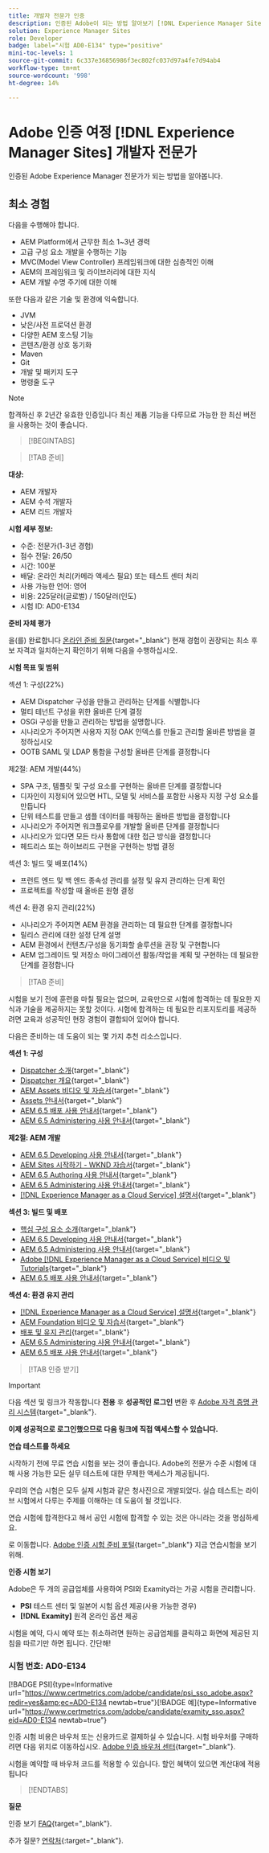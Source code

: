 ```yaml
---
title: 개발자 전문가 인증
description: 인증된 Adobe이 되는 방법 알아보기 [!DNL Experience Manager Sites] 전문가.
solution: Experience Manager Sites
role: Developer
badge: label="시험 AD0-E134" type="positive"
mini-toc-levels: 1
source-git-commit: 6c337e36856986f3ec802fc037d97a4fe7d94ab4
workflow-type: tm+mt
source-wordcount: '998'
ht-degree: 14%

---
```


# Adobe 인증 여정 [!DNL Experience Manager Sites] 개발자 전문가

인증된 Adobe Experience Manager 전문가가 되는 방법을 알아봅니다.

## 최소 경험

다음을 수행해야 합니다.

* AEM Platform에서 근무한 최소 1~3년 경력
* 고급 구성 요소 개발을 수행하는 기능
* MVC(Model View Controller) 프레임워크에 대한 심층적인 이해
* AEM의 프레임워크 및 라이브러리에 대한 지식
* AEM 개발 수명 주기에 대한 이해

또한 다음과 같은 기술 및 환경에 익숙합니다.

* JVM
* 낮은/사전 프로덕션 환경
* 다양한 AEM 호스팅 기능
* 콘텐츠/환경 상호 동기화
* Maven
* Git
* 개발 및 패키지 도구
* 명령줄 도구

>[!NOTE]
>
>합격하신 후 2년간 유효한 인증입니다 최신 제품 기능을 다루므로 가능한 한 최신 버전을 사용하는 것이 좋습니다.

>[!BEGINTABS]

>[!TAB 준비]

**대상:**

* AEM 개발자
* AEM 수석 개발자
* AEM 리드 개발자

**시험 세부 정보:**

* 수준: 전문가(1-3년 경험)
* 점수 전달: 26/50
* 시간: 100분
* 배달: 온라인 처리(카메라 액세스 필요) 또는 테스트 센터 처리
* 사용 가능한 언어: 영어
* 비용: 225달러(글로벌) / 150달러(인도)
* 시험 ID: AD0-E134

**준비 자체 평가**

을(를) 완료합니다 [온라인 준비 질문](https://scorpion.caveon.com/launchpad/ad-q-e129-readiness-questionnaire-for-adobe-aem-assets-developer-professional-exam-copy-9ts38u/ad-q-e116-readiness-questionnaire-for-adobe-aem-developer-expert-exam){target="_blank"} 현재 경험이 권장되는 최소 후보 자격과 일치하는지 확인하기 위해 다음을 수행하십시오.

**시험 목표 및 범위**

섹션 1: 구성(22%)

* AEM Dispatcher 구성을 만들고 관리하는 단계를 식별합니다
* 멀티 테넌트 구성을 위한 올바른 단계 결정
* OSGi 구성을 만들고 관리하는 방법을 설명합니다.
* 시나리오가 주어지면 사용자 지정 OAK 인덱스를 만들고 관리할 올바른 방법을 결정하십시오
* OOTB SAML 및 LDAP 통합을 구성할 올바른 단계를 결정합니다

제2절: AEM 개발(44%)

* SPA 구조, 템플릿 및 구성 요소를 구현하는 올바른 단계를 결정합니다
* 디자인이 지정되어 있으면 HTL, 모델 및 서비스를 포함한 사용자 지정 구성 요소를 만듭니다
* 단위 테스트를 만들고 샘플 데이터를 매핑하는 올바른 방법을 결정합니다
* 시나리오가 주어지면 워크플로우를 개발할 올바른 단계를 결정합니다
* 시나리오가 있다면 모든 타사 통합에 대한 접근 방식을 결정합니다
* 헤드리스 또는 하이브리드 구현을 구현하는 방법 결정

섹션 3: 빌드 및 배포(14%)

* 프런트 엔드 및 백 엔드 종속성 관리를 설정 및 유지 관리하는 단계 확인
* 프로젝트를 작성할 때 올바른 원형 결정

섹션 4: 환경 유지 관리(22%)

* 시나리오가 주어지면 AEM 환경을 관리하는 데 필요한 단계를 결정합니다
* 릴리스 관리에 대한 설정 단계 설명
* AEM 환경에서 컨텐츠/구성을 동기화할 솔루션을 권장 및 구현합니다
* AEM 업그레이드 및 저장소 마이그레이션 활동/작업을 계획 및 구현하는 데 필요한 단계를 결정합니다

>[!TAB 준비]

시험을 보기 전에 훈련을 마칠 필요는 없으며, 교육만으로 시험에 합격하는 데 필요한 지식과 기술을 제공하지는 못할 것이다. 시험에 합격하는 데 필요한 리포지토리를 제공하려면 교육과 성공적인 현장 경험이 결합되어 있어야 합니다.

다음은 준비하는 데 도움이 되는 몇 가지 추천 리소스입니다.

**섹션 1: 구성**

* [Dispatcher 소개](https://experienceleague.adobe.com/docs/experience-manager-learn/cloud-service/underlying-technology/introduction-dispatcher.html?lang=en){target="_blank"}
* [Dispatcher 개요](https://experienceleague.adobe.com/docs/experience-manager-dispatcher/using/dispatcher.html?lang=en){target="_blank"}
* [AEM Assets 비디오 및 자습서](https://experienceleague.adobe.com/docs/experience-manager-learn/assets/overview.html?lang=en){target="_blank"}
* [Assets 안내서](https://experienceleague.adobe.com/docs/experience-manager-64/assets/home.html?lang=en){target="_blank"}
* [AEM 6.5 배포 사용 안내서](https://experienceleague.adobe.com/docs/experience-manager-65/deploying/home.html?lang=ko-KR){target="_blank"}
* [AEM 6.5 Administering 사용 안내서](https://experienceleague.adobe.com/docs/experience-manager-65/administering/home.html?lang=en){target="_blank"}

**제2절: AEM 개발**

* [AEM 6.5 Developing 사용 안내서](https://experienceleague.adobe.com/docs/experience-manager-65/developing/home.html?lang=en){target="_blank"}
* [AEM Sites 시작하기 - WKND 자습서](https://experienceleague.adobe.com/docs/experience-manager-learn/getting-started-wknd-tutorial-develop/overview.html?lang=en){target="_blank"}
* [AEM 6.5 Authoring 사용 안내서](https://experienceleague.adobe.com/docs/experience-manager-65/authoring/home.html?lang=en){target="_blank"}
* [AEM 6.5 Administering 사용 안내서](https://experienceleague.adobe.com/docs/experience-manager-65/administering/home.html?lang=en){target="_blank"}
* [[!DNL Experience Manager as a Cloud Service] 설명서](https://experienceleague.adobe.com/docs/experience-manager-cloud-service/content/home.html?lang=ko-KR){target="_blank"}

**섹션 3: 빌드 및 배포**

* [핵심 구성 요소 소개](https://experienceleague.adobe.com/docs/experience-manager-core-components/using/introduction.html?lang=en){target="_blank"}
* [AEM 6.5 Developing 사용 안내서](https://experienceleague.adobe.com/docs/experience-manager-65/developing/home.html?lang=en){target="_blank"}
* [AEM 6.5 Administering 사용 안내서](https://experienceleague.adobe.com/docs/experience-manager-65/administering/home.html?lang=en){target="_blank"}
* [Adobe [!DNL Experience Manager as a Cloud Service] 비디오 및 Tutorials](https://experienceleague.adobe.com/docs/experience-manager-learn/cloud-service/overview.html?lang=en){target="_blank"}
* [AEM 6.5 배포 사용 안내서](https://experienceleague.adobe.com/docs/experience-manager-65/deploying/home.html?lang=ko-KR){target="_blank"}

**섹션 4: 환경 유지 관리**

* [[!DNL Experience Manager as a Cloud Service] 설명서](https://experienceleague.adobe.com/docs/experience-manager-cloud-service/content/home.html?lang=ko-KR){target="_blank"}
* [AEM Foundation 비디오 및 자습서](https://experienceleague.adobe.com/docs/experience-manager-learn/foundation/overview.html?lang=en){target="_blank"}
* [배포 및 유지 관리](https://experienceleague.adobe.com/docs/experience-manager-64/deploying/deploying/deploy.html?lang=en){target="_blank"}
* [AEM 6.5 Administering 사용 안내서](https://experienceleague.adobe.com/docs/experience-manager-65/administering/home.html?lang=en){target="_blank"}
* [AEM 6.5 배포 사용 안내서](https://experienceleague.adobe.com/docs/experience-manager-65/deploying/home.html?lang=ko-KR){target="_blank"}

>[!TAB 인증 받기]

>[!IMPORTANT]
>
>다음 섹션 및 링크가 작동합니다 **전용**  후 **성공적인 로그인** 변환 후 [Adobe 자격 증명 관리 시스템](http://www.certmetrics.com/adobe){target="_blank"}.

**이제 성공적으로 로그인했으므로 다음 링크에 직접 액세스할 수 있습니다.**

**연습 테스트를 하세요**

시작하기 전에 무료 연습 시험을 보는 것이 좋습니다. Adobe의 전문가 수준 시험에 대해 사용 가능한 모든 실무 테스트에 대한 무제한 액세스가 제공됩니다.

우리의 연습 시험은 모두 실제 시험과 같은 청사진으로 개발되었다. 실습 테스트는 라이브 시험에서 다루는 주제를 이해하는 데 도움이 될 것입니다.

연습 시험에 합격한다고 해서 공인 시험에 합격할 수 있는 것은 아니라는 것을 명심하세요.

로 이동합니다. [Adobe 인증 시험 준비 포털](https://www.certmetrics.com/adobe/candidate/gmetrix_sso.aspx){target="_blank"} 지금 연습시험을 보기 위해.

**인증 시험 보기**

Adobe은 두 개의 공급업체를 사용하여 PSI와 Examity라는 가공 시험을 관리합니다.

* **PSI** 테스트 센터 및 일본어 시험 옵션 제공(사용 가능한 경우)
* **[!DNL Examity]** 원격 온라인 옵션 제공

시험을 예약, 다시 예약 또는 취소하려면 원하는 공급업체를 클릭하고 화면에 제공된 지침을 따르기만 하면 됩니다. 간단해!

### 시험 번호: AD0-E134

[!BADGE PSI]{type=Informative url="https://www.certmetrics.com/adobe/candidate/psi_sso_adobe.aspx?redir=yes&amp;ec=AD0-E134 newtab=true"}[!BADGE 예]{type=Informative url="https://www.certmetrics.com/adobe/candidate/examity_sso.aspx?eid=AD0-E134 newtab=true"}

인증 시험 비용은 바우처 또는 신용카드로 결제하실 수 있습니다. 시험 바우처를 구매하려면 다음 위치로 이동하십시오. [Adobe 인증 바우처 센터](https://market.xvoucher.com/adobe/global){target="_blank"}.

시험을 예약할 때 바우처 코드를 적용할 수 있습니다. 할인 혜택이 있으면 계산대에 적용됩니다

>[!ENDTABS]

**질문**

인증 보기 [FAQ](https://experienceleague.adobe.com/docs/certification/certification/faq.html?lang=en){target="_blank"}.

추가 질문? [연락처](mailto:certif@adobe.com){:target=&quot;_blank&quot;}.
